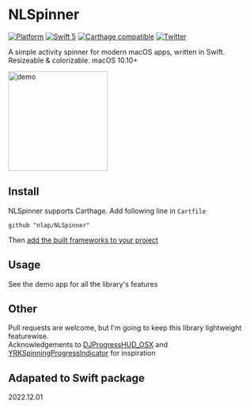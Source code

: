 # NLSpinner
[![Platform](http://img.shields.io/badge/platform-macOS-red.svg?style=flat)](https://developer.apple.com/macos/)
[![Swift 5](https://img.shields.io/badge/Swift-5.0-orange.svg?style=flat)](https://developer.apple.com/swift/)
[![Carthage compatible](https://img.shields.io/badge/Carthage-compatible-4BC51D.svg?style=flat)](https://github.com/Carthage/Carthage)
[![Twitter](https://img.shields.io/badge/twitter-@nlap-blue.svg?style=flat)](http://twitter.com/nlap)  

A simple activity spinner for modern macOS apps, written in Swift. Resizeable & colorizable. macOS 10.10+

<img src="https://raw.githubusercontent.com/nlap/NLSpinner/master/demo.png" alt="demo" width="201">

## Install
NLSpinner supports Carthage. Add following line in `Cartfile`

    github "nlap/NLSpinner"
    
Then [add the built frameworks to your project](https://github.com/Carthage/Carthage#if-youre-building-for-os-x)    

## Usage
See the demo app for all the library's features

## Other
Pull requests are welcome, but I'm going to keep this library lightweight featurewise.  
Acknowledgements to [DJProgressHUD_OSX](https://github.com/danielmj/DJProgressHUD_OSX) and [YRKSpinningProgressIndicator](https://github.com/kelan/YRKSpinningProgressIndicator) for inspiration

## Adapated to Swift package
2022.12.01
